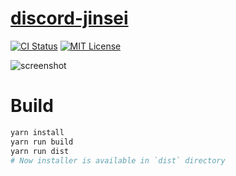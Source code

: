 # [discord-jinsei](https://twitter.com/ciffelia/status/1064491457690529792)

[![CI Status](https://github.com/ciffelia/discord-jinsei/workflows/CI/badge.svg?branch=master)](https://github.com/ciffelia/discord-jinsei/actions?query=workflow%3ACI+branch%3Amaster)
[![MIT License](https://img.shields.io/badge/license-MIT-brightgreen.svg?style=flat)](LICENSE)

![screenshot](https://user-images.githubusercontent.com/15273128/125628521-1a035c64-5711-461a-9338-5a6a2f962e28.png)

# Build

```bash
yarn install
yarn run build
yarn run dist
# Now installer is available in `dist` directory
```
